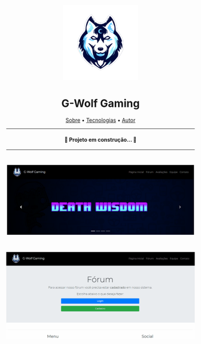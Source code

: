 <h1 align="center">
<br>
    <img src="assets/logo-sem-texto.png" alt="G-Wolf Gaming" width="200px">
<br>
</h1>

<h1 align="center">G-Wolf Gaming</h1>

<p align="center">
    <a href="#sobre">Sobre</a> •
    <a href="#tecnologias">Tecnologias</a> •
    <a href="#autor">Autor</a>
</p>

---

<h4 align="center">
    🚧  Projeto em construção...  🚧
</h4>

---

<h1 align="center">
    <img alt="Print Página Inicial" title="Readme" src="/assets/github/home-desktop.png" width="500px"/>
</h1>

<h1 align="center">
    <img alt="GIF Login Fórum" title="Readme" src="/assets/github/login-forum.gif"/>
</h1>